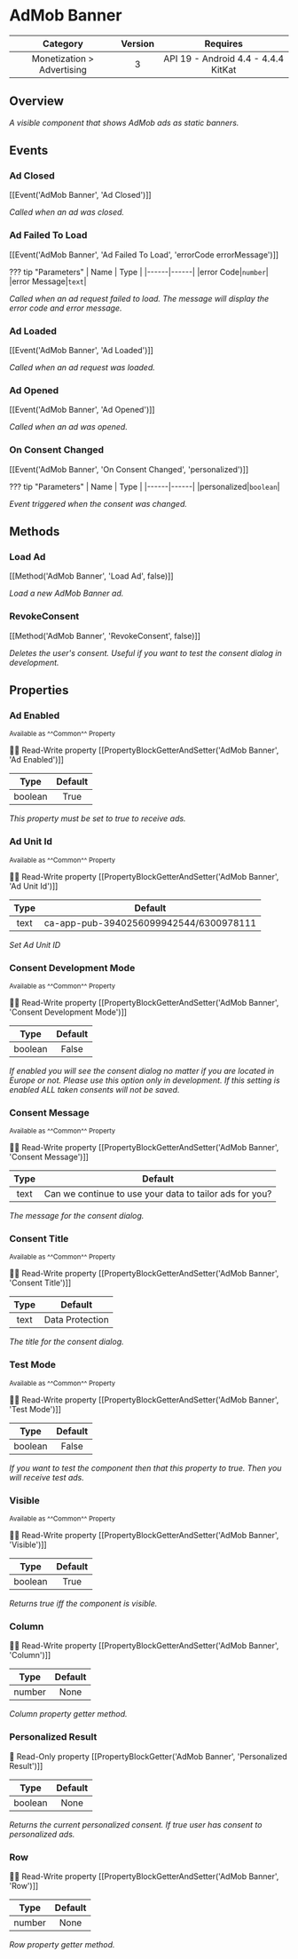 # AdMob Banner

| Category | Version | Requires |
|:--------:|:-------:|:--------:|
|Monetization > Advertising|3|API 19 - Android 4.4 - 4.4.4 KitKat|

## Overview

_A visible component that shows AdMob ads as static banners._

## Events

### Ad Closed

[[Event('AdMob Banner', 'Ad Closed')]]

_Called when an ad was closed._

### Ad Failed To Load

[[Event('AdMob Banner', 'Ad Failed To Load', 'errorCode errorMessage')]]

??? tip "Parameters"
    | Name | Type |
    |------|------|
    |error Code|`number`|
    |error Message|`text`|


_Called when an ad request failed to load. The message will display the error code and error message._

### Ad Loaded

[[Event('AdMob Banner', 'Ad Loaded')]]

_Called when an ad request was loaded._

### Ad Opened

[[Event('AdMob Banner', 'Ad Opened')]]

_Called when an ad was opened._

### On Consent Changed

[[Event('AdMob Banner', 'On Consent Changed', 'personalized')]]

??? tip "Parameters"
    | Name | Type |
    |------|------|
    |personalized|`boolean`|


_Event triggered when the consent was changed._

## Methods

### Load Ad

[[Method('AdMob Banner', 'Load Ad', false)]]

_Load a new AdMob Banner ad._

### RevokeConsent

[[Method('AdMob Banner', 'RevokeConsent', false)]]

_Deletes the user's consent. Useful if you want to test the consent dialog in development._

## Properties

### Ad Enabled

<small>Available as ^^Common^^ Property</small>

:eyes::pencil: Read-Write property
[[PropertyBlockGetterAndSetter('AdMob Banner', 'Ad Enabled')]]

| Type | Default |
|:----:|:-------:|
|boolean|True|

_This property must be set to true to receive ads._

### Ad Unit Id

<small>Available as ^^Common^^ Property</small>

:eyes::pencil: Read-Write property
[[PropertyBlockGetterAndSetter('AdMob Banner', 'Ad Unit Id')]]

| Type | Default |
|:----:|:-------:|
|text|ca-app-pub-3940256099942544/6300978111|

_Set Ad Unit ID_

### Consent Development Mode

<small>Available as ^^Common^^ Property</small>

:eyes::pencil: Read-Write property
[[PropertyBlockGetterAndSetter('AdMob Banner', 'Consent Development Mode')]]

| Type | Default |
|:----:|:-------:|
|boolean|False|

_If enabled you will see the consent dialog no matter if you are located in Europe or not. Please use this option only in development.  If this setting is enabled ALL taken consents will not be saved._

### Consent Message

<small>Available as ^^Common^^ Property</small>

:eyes::pencil: Read-Write property
[[PropertyBlockGetterAndSetter('AdMob Banner', 'Consent Message')]]

| Type | Default |
|:----:|:-------:|
|text|Can we continue to use your data to tailor ads for you?|

_The message for the consent dialog._

### Consent Title

<small>Available as ^^Common^^ Property</small>

:eyes::pencil: Read-Write property
[[PropertyBlockGetterAndSetter('AdMob Banner', 'Consent Title')]]

| Type | Default |
|:----:|:-------:|
|text|Data Protection|

_The title for the consent dialog._

### Test Mode

<small>Available as ^^Common^^ Property</small>

:eyes::pencil: Read-Write property
[[PropertyBlockGetterAndSetter('AdMob Banner', 'Test Mode')]]

| Type | Default |
|:----:|:-------:|
|boolean|False|

_If you want to test the component then that this property to true. Then you will receive test ads._

### Visible

<small>Available as ^^Common^^ Property</small>

:eyes::pencil: Read-Write property
[[PropertyBlockGetterAndSetter('AdMob Banner', 'Visible')]]

| Type | Default |
|:----:|:-------:|
|boolean|True|

_Returns true iff the component is visible._

### Column

:eyes::pencil: Read-Write property
[[PropertyBlockGetterAndSetter('AdMob Banner', 'Column')]]

| Type | Default |
|:----:|:-------:|
|number|None|

_Column property getter method._

### Personalized Result

:eyes: Read-Only property
[[PropertyBlockGetter('AdMob Banner', 'Personalized Result')]]

| Type | Default |
|:----:|:-------:|
|boolean|None|

_Returns the current personalized consent. If true user has consent to personalized ads._

### Row

:eyes::pencil: Read-Write property
[[PropertyBlockGetterAndSetter('AdMob Banner', 'Row')]]

| Type | Default |
|:----:|:-------:|
|number|None|

_Row property getter method._